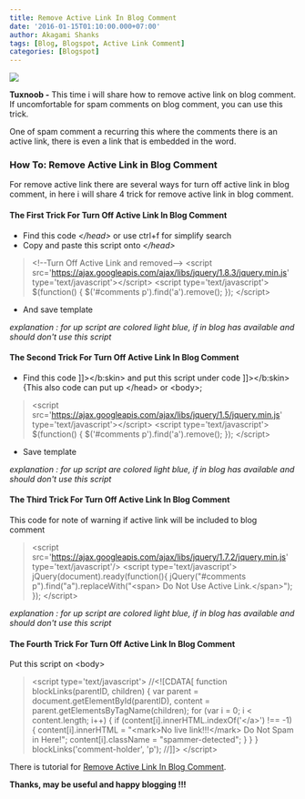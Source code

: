 ```yaml
---
title: Remove Active Link In Blog Comment
date: '2016-01-15T01:10:00.000+07:00'
author: Akagami Shanks
tags: [Blog, Blogspot, Active Link Comment]
categories: [Blogspot]
---
```


![](https://2.bp.blogspot.com/-qRCwATUPtL4/Vpfa706as9I/AAAAAAAACv4/BhYGgBbaO78/s1600/bloggericon.png)

**Tuxnoob -** This time i will share how to remove active link on blog comment. If uncomfortable for spam comments on blog comment, you can use this trick.  

One of spam comment a recurring this where the comments there is an active link, there is even a link that is embedded in the word.  

### How To: Remove Active Link in Blog Comment

For remove active link there are several ways for turn off active link in blog comment, in here i will share 4 trick for remove active link in blog comment.  

#### The First Trick For Turn Off Active Link In Blog Comment

* Find this code _&lt;/head&gt;_ or use ctrl+f for simplify search
* Copy and paste this script onto _&lt;/head&gt;_ 

> &lt;!--Turn Off Active Link and removed--&gt; &lt;script src='https://ajax.googleapis.com/ajax/libs/jquery/1.8.3/jquery.min.js' type='text/javascript'&gt;&lt;/script&gt; &lt;script type='text/javascript'&gt; $(function() { $('#comments p').find('a').remove(); }); &lt;/script&gt;

* And save template

_explanation : for up script are colored light blue, if in blog has available and should don't use this script_

#### The Second Trick For Turn Off Active Link In Blog Comment

* Find this code \]\]>&lt;/b:skin&gt; and put this script under code \]\]>&lt;/b:skin&gt; {This also code can put up &lt;/head&gt; or &lt;body&gt;;

> &lt;script src='https://ajax.googleapis.com/ajax/libs/jquery/1.5/jquery.min.js' type='text/javascript'&gt;&lt;/script&gt; &lt;script type='text/javascript'&gt; $(function() { $('#comments p').find('a').remove(); }); &lt;/script&gt;

* Save template

_explanation : for up script are colored light blue, if in blog has available and should don't use this script_

#### The Third Trick For Turn Off Active Link In Blog Comment

This code for note of warning if active link will be included to blog comment 

> &lt;script src='https://ajax.googleapis.com/ajax/libs/jquery/1.7.2/jquery.min.js' type='text/javascript'/&gt; &lt;script type='text/javascript'&gt; jQuery(document).ready(function(){ jQuery("#comments p").find("a").replaceWith("&lt;span&gt; Do Not Use Active Link.&lt;/span&gt;"); }); &lt;/script&gt;

_explanation : for up script are colored light blue, if in blog has available and should don't use this script_

#### The Fourth Trick For Turn Off Active Link In Blog Comment

Put this script on &lt;body&gt;  


> &lt;script type='text/javascript'&gt; //&lt;!\[CDATA\[ function blockLinks(parentID, children) { var parent = document.getElementById(parentID), content = parent.getElementsByTagName(children); for (var i = 0; i < content.length; i++) { if (content\[i\].innerHTML.indexOf('</a&gt;') !== -1) { content\[i\].innerHTML = "&lt;mark&gt;No live link!!!&lt;/mark&gt; Do Not Spam in Here!"; content\[i\].className = "spammer-detected"; } } } blockLinks('comment-holder', 'p'); //\]\]> &lt;/script&gt;


There is tutorial for [Remove Active Link In Blog Comment](https:/tuxnoob.com/tags/Blog).

**Thanks, may be useful and happy blogging !!!**